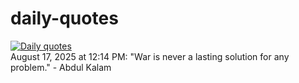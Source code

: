 # daily-quotes
[![Daily quotes](https://github.com/ceepu8/daily-quotes/actions/workflows/daily-quote.yml/badge.svg)](https://github.com/ceepu8/daily-quotes/actions/workflows/daily-quote.yml)<br/>
August 17, 2025 at 12:14 PM: "War is never a lasting solution for any problem." - Abdul Kalam
